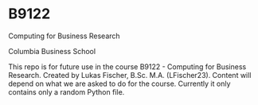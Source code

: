 # B9122
Computing for Business Research

Columbia Business School

This repo is for future use in the course B9122 - Computing for Business Research.
Created by Lukas Fischer, B.Sc. M.A. (LFischer23).
Content will depend on what we are asked to do for the course.
Currently it only contains only a random Python file.
